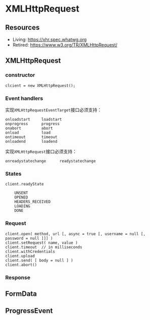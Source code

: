 # XMLHttpRequest

## Resources
* Living: <https://xhr.spec.whatwg.org>
* Retired: <https://www.w3.org/TR/XMLHttpRequest/>

## XMLHttpRequest

### constructor

    clcient = new XMLHttpRequest();

### Event handlers

实现`XMLHttpRequestEventTarget`接口必须支持：

    onloadstart     loadstart
    onprogress      progress
    onabort         abort
    onload          load
    ontimeout       timeout
    onloadend       loadend

实现`XMLHttpRequest`接口必须支持：

    onreadystatechange      readystatechange

### States

    client.readyState
        
        UNSENT
        OPENED
        HEADERS_RECEIVED
        LOADING
        DONE

### Request

    client.open( method, url [, async = true [, username = null [, password = null ]]] )
    client.setRequest( name, value )
    client.timeout  // in milliseconds
    client.withCredentials
    client.upload
    client.send( [ body = null ] )
    client.abort()

### Response


## FormData

## ProgressEvent

